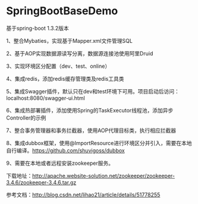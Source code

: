 # SpringBootBaseDemo
基于spring-boot 1.3.2版本

1、整合Mybaties，实现基于Mapper.xml文件管理SQL

2、基于AOP实现数据源读写分离，数据源连接池使用阿里Druid

3、实现环境区分配置（dev、test、online）

4、集成redis，添加redis缓存管理类及redis工具类

5、集成Swagger插件，默认只在dev和test环境下可用。项目启动后访问：localhost:8080/swagger-ui.html

6、集成热部署插件，添加使用Spring的TaskExecutor线程池，添加异步Controller的示例

7、整合事务管理器和事务拦截器，使用AOP代理目标类，执行相应拦截器

8、集成dubbox框架，使用@ImportResource进行环境区分并引入，需要在本地自行编译。https://github.com/shuvigoss/dubbox

9、需要在本地或者远程安装zookeeper服务。

下载地址：http://apache.website-solution.net/zookeeper/zookeeper-3.4.6/zookeeper-3.4.6.tar.gz

参考文档：http://blog.csdn.net/lihao21/article/details/51778255
